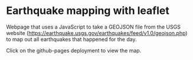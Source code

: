 # Earthquake mapping with leaflet
Webpage that uses a JavaScript to take a GEOJSON file from the USGS website (https://earthquake.usgs.gov/earthquakes/feed/v1.0/geojson.php) to map out all earthquakes that happened for the day.

Click on the github-pages deployment to view the map.
